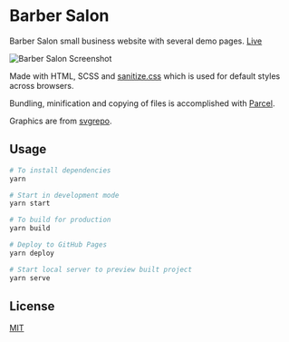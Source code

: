 # Barber Salon

<p>Barber Salon small business website with several demo pages. <a href="https://azdanov.github.io/barber-salon/">Live</a></p>

![Barber Salon Screenshot](https://user-images.githubusercontent.com/6123841/43765323-553e88a4-9a38-11e8-8c8e-d3e2519e069b.png)

Made with HTML, SCSS and [sanitize.css](https://github.com/jonathantneal/sanitize.css) which is used for default styles across browsers.

Bundling, minification and copying of files is accomplished with [Parcel](https://parceljs.org/).

Graphics are from [svgrepo](https://www.svgrepo.com/).

## Usage

```sh
# To install dependencies
yarn

# Start in development mode
yarn start

# To build for production
yarn build

# Deploy to GitHub Pages
yarn deploy

# Start local server to preview built project
yarn serve
```

## License

[MIT](./LICENSE)
